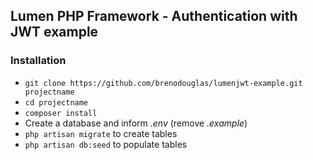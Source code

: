 ## Lumen PHP Framework - Authentication with JWT example

### Installation ###

* `git clone https://github.com/brenodouglas/lumenjwt-example.git projectname`
* `cd projectname`
* `composer install`
* Create a database and inform *.env* (remove *.example*)
* `php artisan migrate` to create tables
* `php artisan db:seed` to populate tables
